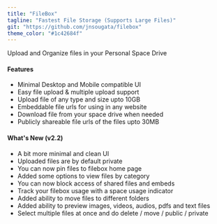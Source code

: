 ```yaml
---
title: "FileBox"
tagline: "Fastest File Storage (Supports Large Files)"
git: "https://github.com/jnsougata/filebox"
theme_color: "#1c42684f"
---
```


Upload and Organize files in your Personal Space Drive

#### Features

- Minimal Desktop and Mobile compatible UI
- Easy file upload & multiple upload support
- Upload file of any type and size upto 10GB
- Embeddable file urls for using in any website
- Download file from your space drive when needed
- Publicly shareable file urls of the files upto 30MB 

#### What's New (v2.2)

- A bit more minimal and clean UI
- Uploaded files are by default private
- You can now pin files to filebox home page 
- Added some options to view files by category
- You can now block access of shared files and embeds
- Track your filebox usage with a space usage indicator
- Added ability to move files to different folders
- Added ability to preview images, videos, audios, pdfs and text files
- Select multiple files at once and do delete / move / public / private 

  